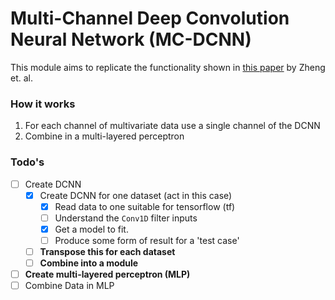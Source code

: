 # Multi-Channel Deep Convolution Neural Network (MC-DCNN)
This module aims to replicate the functionality shown in 
[this paper](http://link.springer.com/10.1007/978-3-319-08010-9_33) by Zheng et. al.

### How it works
 1. For each channel of multivariate data use a single channel of the DCNN
 2. Combine in a multi-layered perceptron
 
### Todo's
 - [ ] Create DCNN
    - [x] Create DCNN for one dataset (act in this case)
      - [x] Read data to one suitable for tensorflow (tf)
      - [ ] Understand the `Conv1D` filter inputs
      - [x] Get a model to fit.
      - [ ] Produce some form of result for a 'test case'
    - [ ] **Transpose this for each dataset**
    - [ ] **Combine into a module**
 - [ ] **Create multi-layered perceptron (MLP)**
 - [ ] Combine Data in MLP